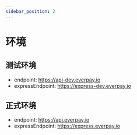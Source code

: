 ```yaml
---
sidebar_position: 2
---
```


# 环境

## 测试环境
* endpoint: https://api-dev.everpay.io
* expressEndpoint: https://express-dev.everpay.io

## 正式环境
* endpoint: https://api.everpay.io
* expressEndpoint: https://express.everpay.io
